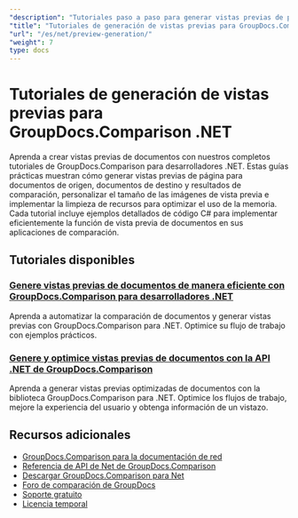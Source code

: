 ```yaml
---
"description": "Tutoriales paso a paso para generar vistas previas de páginas para documentos de origen, destino y resultantes utilizando GroupDocs.Comparison para .NET."
"title": "Tutoriales de generación de vistas previas para GroupDocs.Comparison .NET"
"url": "/es/net/preview-generation/"
"weight": 7
type: docs
---
```

# Tutoriales de generación de vistas previas para GroupDocs.Comparison .NET

Aprenda a crear vistas previas de documentos con nuestros completos tutoriales de GroupDocs.Comparison para desarrolladores .NET. Estas guías prácticas muestran cómo generar vistas previas de página para documentos de origen, documentos de destino y resultados de comparación, personalizar el tamaño de las imágenes de vista previa e implementar la limpieza de recursos para optimizar el uso de la memoria. Cada tutorial incluye ejemplos detallados de código C# para implementar eficientemente la función de vista previa de documentos en sus aplicaciones de comparación.

## Tutoriales disponibles

### [Genere vistas previas de documentos de manera eficiente con GroupDocs.Comparison para desarrolladores .NET](./generate-document-previews-groupdocs-comparison-net/)
Aprenda a automatizar la comparación de documentos y generar vistas previas con GroupDocs.Comparison para .NET. Optimice su flujo de trabajo con ejemplos prácticos.

### [Genere y optimice vistas previas de documentos con la API .NET de GroupDocs.Comparison](./optimize-document-previews-groupdocs-comparison-dotnet/)
Aprenda a generar vistas previas optimizadas de documentos con la biblioteca GroupDocs.Comparison para .NET. Optimice los flujos de trabajo, mejore la experiencia del usuario y obtenga información de un vistazo.

## Recursos adicionales

- [GroupDocs.Comparison para la documentación de red](https://docs.groupdocs.com/comparison/net/)
- [Referencia de API de Net de GroupDocs.Comparison](https://reference.groupdocs.com/comparison/net/)
- [Descargar GroupDocs.Comparison para Net](https://releases.groupdocs.com/comparison/net/)
- [Foro de comparación de GroupDocs](https://forum.groupdocs.com/c/comparison)
- [Soporte gratuito](https://forum.groupdocs.com/)
- [Licencia temporal](https://purchase.groupdocs.com/temporary-license/)